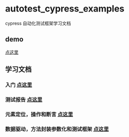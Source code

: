 # autotest_cypress_examples
cypress 自动化测试框架学习文档

## demo
[点这里](cypress_demo)

## 学习文档
### 入门 [点这里](Cypress%20UI自动化测试框架学习（1）-入门.md)

### 测试报告 [点这里](Cypress%20UI自动化测试框架学习（2）-%20测试报告.md)

### 元素定位，操作和断言 [点这里](Cypress%20UI自动化测试框架学习（3）-%20元素定位，操作和断言.md)

### 数据驱动，方法封装参数化和测试框架 [点这里](Cypress%20UI自动化测试框架学习（4）-%20数据驱动，方法封装参数化和测试框架.md)
